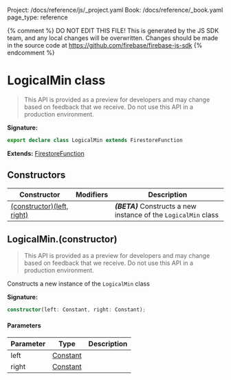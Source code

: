 Project: /docs/reference/js/_project.yaml
Book: /docs/reference/_book.yaml
page_type: reference

{% comment %}
DO NOT EDIT THIS FILE!
This is generated by the JS SDK team, and any local changes will be
overwritten. Changes should be made in the source code at
https://github.com/firebase/firebase-js-sdk
{% endcomment %}

# LogicalMin class
> This API is provided as a preview for developers and may change based on feedback that we receive. Do not use this API in a production environment.
> 


<b>Signature:</b>

```typescript
export declare class LogicalMin extends FirestoreFunction 
```
<b>Extends:</b> [FirestoreFunction](./firestore_.firestorefunction.md#firestorefunction_class)

## Constructors

|  Constructor | Modifiers | Description |
|  --- | --- | --- |
|  [(constructor)(left, right)](./firestore_.logicalmin.md#logicalminconstructor) |  | <b><i>(BETA)</i></b> Constructs a new instance of the <code>LogicalMin</code> class |

## LogicalMin.(constructor)

> This API is provided as a preview for developers and may change based on feedback that we receive. Do not use this API in a production environment.
> 

Constructs a new instance of the `LogicalMin` class

<b>Signature:</b>

```typescript
constructor(left: Constant, right: Constant);
```

#### Parameters

|  Parameter | Type | Description |
|  --- | --- | --- |
|  left | [Constant](./firestore_.constant.md#constant_class) |  |
|  right | [Constant](./firestore_.constant.md#constant_class) |  |

